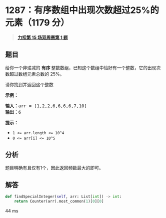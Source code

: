 # 1287：有序数组中出现次数超过25%的元素（1179 分）


> <u>**[力扣第 15 场双周赛第 1 题](https://leetcode.cn/problems/element-appearing-more-than-25-in-sorted-array/)**</u>

## 题目

<p>给你一个非递减的 <strong>有序 </strong>整数数组，已知这个数组中恰好有一个整数，它的出现次数超过数组元素总数的 25%。</p>

<p>请你找到并返回这个整数</p>



<p><strong>示例：</strong></p>

<pre>
<strong>输入：</strong>arr = [1,2,2,6,6,6,6,7,10]
<strong>输出：</strong>6
</pre>



<p><strong>提示：</strong></p>

<ul>
<li><code>1 &lt;= arr.length &lt;= 10^4</code></li>
<li><code>0 &lt;= arr[i] &lt;= 10^5</code></li>
</ul>


## 分析

题目明确有且仅有1个，因此返回频数最大的即可。

## 解答

```python
def findSpecialInteger(self, arr: List[int]) -> int:
	return Counter(arr).most_common(1)[0][0]
```
44 ms

